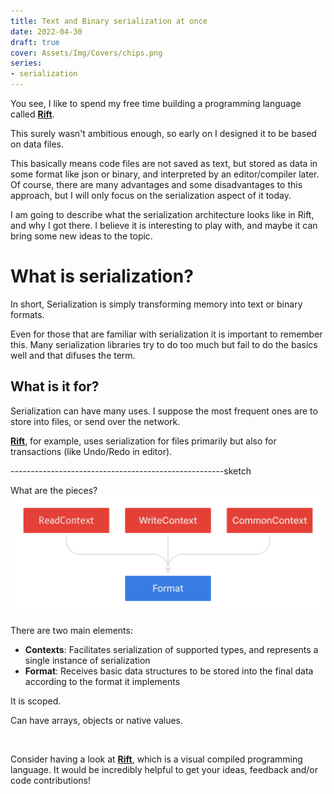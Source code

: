 ```yaml
---
title: Text and Binary serialization at once
date: 2022-04-30
draft: true
cover: Assets/Img/Covers/chips.png
series:
- serialization
---
```


You see, I like to spend my free time building a programming language called [**Rift**](https://github.com/PipeRift/rift).

This surely wasn't ambitious enough, so early on I designed it to be based on data files.

This basically means code files are not saved as text, but stored as data in some format like json or binary, and interpreted by an editor/compiler later.
Of course, there are many advantages and some disadvantages to this approach, but I will only focus on the serialization aspect of it today.

I am going to describe what the serialization architecture looks like in Rift, and why I got there.
I believe it is interesting to play with, and maybe it can bring some new ideas to the topic.

# What is serialization?

In short, Serialization is simply transforming memory into text or binary formats.

Even for those that are familiar with serialization it is important to remember this.
Many serialization libraries try to do too much but fail to do the basics well and that difuses the term.

## What is it for?

Serialization can have many uses.
I suppose the most frequent ones are to store into files, or send over the network.

[**Rift**](https://github.com/PipeRift/rift), for example, uses serialization for files primarily but also for transactions (like Undo/Redo in editor).

-----------------------------------------------------sketch

What are the pieces?
![serialization-elements](Assets/Img/serialization-elements.png)

There are two main elements:

* **Contexts**: Facilitates serialization of supported types, and represents a single instance of serialization
* **Format**: Receives basic data structures to be stored into the final data according to the format it implements

It is scoped.

Can have arrays, objects or native values.

<br>

Consider having a look at [**Rift**](https://github.com/PipeRift/rift), which is a visual compiled programming language.
It would be incredibly helpful to get your ideas, feedback and/or code contributions!
